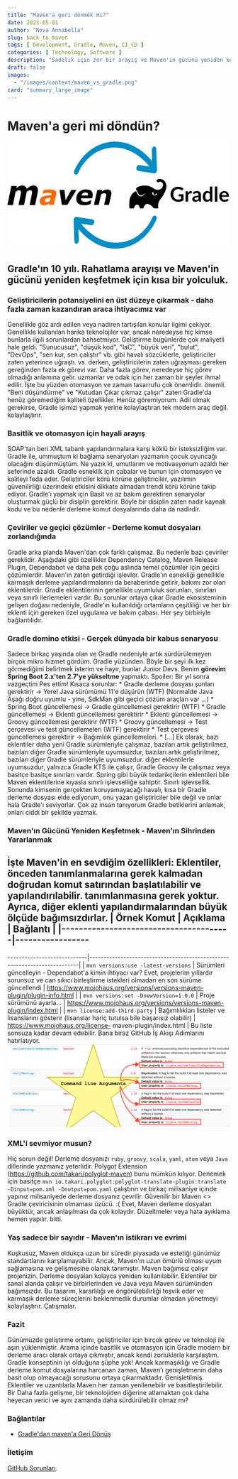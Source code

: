 ```yaml
---
title: "Maven'a geri dönmek mi?"
date: 2023-05-01
author: "Nova Annabella"
slug: back_to_maven
tags: [ Development, Gradle, Maven, CI_CD ]
categories: [ Technology, Software ]
description: "Sadelik için zor bir arayış ve Maven'ın gücünü yeniden keşfetmek için kısa bir yolculuk".
draft: false
images:
  - "/images/content/maven_vs_gradle.png"
card: "summary_large_image"
---
```




# Maven'a geri mi döndün?

[![maven_vs_gradle](/images/content/maven_vs_gradle.png)](https://phauer.com/2018/moving-back-from-gradle-to-maven/)

## Gradle'ın 10 yılı. Rahatlama arayışı ve Maven'in gücünü yeniden keşfetmek için kısa bir yolculuk.



### Geliştiricilerin potansiyelini en üst düzeye çıkarmak - daha fazla zaman kazandıran araca ihtiyacımız var

Genellikle göz ardı edilen veya nadiren tartışılan konular ilgimi çekiyor. Genellikle kullanılan harika teknolojiler
var, ancak neredeyse hiç kimse bunlarla ilgili sorunlardan bahsetmiyor. Geliştirme bugünlerde çok maliyetli hale geldi.
"Sunucusuz", "düşük kod", "IaC", "büyük veri", "bulut", "DevOps", "sen kur, sen çalıştır" vb. gibi havalı sözcüklerle,
geliştiriciler zaten yeterince uğraştı. vs. derken, geliştiricilerin zaten uğraşması gereken gereğinden fazla ek görevi
var. Daha fazla görev, neredeyse hiç görev olmadığı anlamına gelir. uzmanlar ve odak için her zaman bir şeyler ihmal
edilir. İşte bu yüzden otomasyon ve zaman tasarrufu çok önemlidir. önemli. "Beni düşündürme" ve "Kutudan Çıkar çıkmaz
çalışır" zaten Gradle'da henüz göremediğim kaliteli özellikler. Henüz göremiyorum. Adil olmak gerekirse, Gradle işimizi
yapmak yerine kolaylaştıran tek modern araç değil. kolaylaştırır.

### Basitlik ve otomasyon için hayali arayış

SOAP'tan beri XML tabanlı yapılandırmalara karşı köklü bir isteksizliğim var. Gradle ile, ummuştum ki bağlama
senaryoları yazmanın çocuk oyuncağı olacağını düşünmüştüm. Ne yazık ki, umutlarım ve motivasyonum azaldı her seferinde
azaldı. Gradle esneklik için çabalar ve bunun için otomasyon ve kaliteyi feda eder. Geliştiriciler körü körüne
geliştiriciler, yazılımın güvenilirliği üzerindeki etkisini dikkate almadan trendi körü körüne takip ediyor. Gradle'ı
yapmak için Basit ve az bakım gerektiren senaryolar oluşturmak güçlü bir disiplin gerektirir. Böyle bir disiplin zaten
nadir kaynak kodu ve bu nedenle derleme komut dosyalarında daha da nadirdir.

### Çeviriler ve geçici çözümler - Derleme komut dosyaları zorlandığında

Gradle arka planda Maven'dan çok farklı çalışmaz. Bu nedenle bazı çeviriler gereklidir. Aşağıdaki gibi özellikler
Dependency Catalog, Maven Release Plugin, Dependabot ve daha pek çoğu aslında temel çözümler için geçici çözümlerdir.
Maven'ın zaten getirdiği işlevler. Gradle'ın esnekliği genellikle karmaşık derleme yapılandırmalarını da beraberinde
getirir, bakımı zor olan eklentilerdir. Gradle eklentilerinin genellikle uyumluluk sorunları, sınırları veya sınırlı
ilerlemeleri vardır. Bu sorunlar ortaya çıkar Gradle ekosisteminin gelişen doğası nedeniyle, Gradle'ın kullanıldığı
ortamların çeşitliliği ve her bir eklenti için gereken özel uygulama ve bakım çabası. Her şey birbiriyle bağlantılıdır.

### Gradle domino etkisi - Gerçek dünyada bir kabus senaryosu

Sadece birkaç yaşında olan ve Gradle nedeniyle artık sürdürülemeyen birçok mikro hizmet gördüm. Gradle yüzünden. Böyle
bir şeyi ilk kez görmediğimi belirtmek isterim ve hayır, bunlar Junior Devs. Benim **görevim Spring Boot 2.x'ten 2.7'ye
yükseltme** yapmaktı. Spoiler: Bir yıl sonra vazgeçtim Pes ettim! Kısaca sorunlar: * Gradle derleme dosyası şunları
gerektirir -> Yerel Java sürümümü 11'e düşürün (WTF) (Normalde Java  Aşağı doğru uyumlu - yine, SdkMan gibi geçici
çözüm araçları var ...) * Spring Boot güncellemesi -> Gradle güncellemesi gerektirir (WTF) * Gradle güncellemesi ->
Eklenti güncellemesi gerektirir * Eklenti güncellemesi -> Groovy güncellemesi gerektirir (WTF) * Groovy güncellemesi ->
Test çerçevesi ve test güncellemeleri (WTF) gerektirir * Test çerçevesi güncellemesi gerektirir -> Bağımlılık
güncellemeleri. * \[...]  Ek olarak, bazı eklentiler daha yeni Gradle sürümleriyle çalışmaz, bazıları artık
geliştirilmez, bazıları diğer Gradle sürümleriyle uyumsuzdur, bazıları artık geliştirilmez, bazıları diğer Gradle
sürümleriyle uyumsuzdur.  diğer eklentilerle uyumsuzdur, yalnızca Gradle KTS ile çalışır, Gradle Groovy ile çalışmaz
veya basitçe  basitçe sınırları vardır. Spring gibi büyük tedarikçilerin eklentileri bile Maven eklentilerine kıyasla
sınırlı işlevselliğe sahiptir.  Sınırlı işlevsellik. Sonunda kimsenin gerçekten koruyamayacağı havalı, kısa bir Gradle
derleme dosyası elde ediyorum,  onu yazan geliştiriciler bile değil ve onlar hala Gradle'ı seviyorlar. Çok az insan
tanıyorum  Gradle betiklerini anlamak, onları ciddi bir şekilde yazmak.

### Maven'ın Gücünü Yeniden Keşfetmek - Maven'ın Sihrinden Yararlanmak

İşte Maven'in en sevdiğim özellikleri: Eklentiler, önceden tanımlanmalarına gerek kalmadan doğrudan komut satırından
başlatılabilir ve yapılandırılabilir. tanımlanmasına gerek yoktur. Ayrıca, diğer eklenti yapılandırmalarından büyük
ölçüde bağımsızdırlar. | Örnek Komut | Açıklama | Bağlantı | |---------------------------------------|-----------------
------------------------------------------------------------------------------------------------------------------------
----------------------------|--------------------------------------------------------------------------| | `mvn
versions:use -latest-versions` | Sürümleri güncelleyin - Dependabot'a kimin ihtiyacı var? Evet, projelerim yıllardır
sorunsuz ve can sıkıcı birleştirme istekleri olmadan en son sürüme güncellendi |
https://www.mojohaus.org/versions/versions-maven-plugin/plugin-info.html | | `mvn versions:set -DnewVersion=1.0.0` |
Proje sürümünü ayarla...
| https://www.mojohaus.org/versions/versions-maven-plugin/index.html | | `mvn license:add-third-party` | Bağımlılıkları
listeler ve lisanslarını gösterir (lisanslar hariç tutulsa bile başarısız olabilir) | https://www.mojohaus.org/license-
maven-plugin/index.html | Bu liste sonsuza kadar devam edebilir. Bana biraz GitHub İş Akışı Adımlarını hatırlatıyor.
![maven_plugin_command_line_args](/images/content/maven_plugin_command_line_args.png)

### XML'i sevmiyor musun?

Hiç sorun değil! Derleme dosyanızı `ruby`, `groovy`, `scala`, `yaml`, `atom` veya `Java` dillerinde yazmanız yeterlidir.
Polygot Extension (https://github.com/takari/polyglot-maven) bunu mümkün kılıyor. Denemek için basitçe `mvn
io.takari.polyglot:polyglot-translate-plugin:translate -Dinput=pom.xml -Doutput=pom.yaml` çalıştırın ve birkaç
milisaniye içinde yapınız milisaniyede derleme dosyanız çevrilir. Güvenilir bir Maven <> Gradle çeviricisinin olmaması
üzücü. :( Evet, Maven derleme dosyaları büyüktür, ancak anlaşılması da çok kolaydır. Düzeltmeler veya hata ayıklama
hemen yapılır. bitti.

### Yaş sadece bir sayıdır - Maven'ın istikrarı ve evrimi

Kuşkusuz, Maven oldukça uzun bir süredir piyasada ve estetiği günümüz standartlarını karşılamayabilir. Ancak, Maven'ın
uzun ömürlü olması uyum sağlamasına ve gelişmesine olanak tanımıştır. Maven bağımsız çalışır projenizin. Derleme
dosyaları kolayca yeniden kullanılabilir. Eklentiler bir sanal alanda çalışır ve birbirlerinden ve Java veya Maven
sürümünden bağımsızdır. Bu tasarım, kararlılığı ve öngörülebilirliği teşvik eder ve karmaşık derleme süreçlerini
beklenmedik durumlar olmadan yönetmeyi kolaylaştırır. Çatışmalar.

### Fazit

Günümüzde geliştirme ortamı, geliştiriciler için birçok görev ve teknoloji ile aşırı yüklenmiştir. Arama içinde basitlik
ve otomasyon için Gradle modern bir derleme aracı olarak ortaya çıkmıştır, ancak kendi zorluklarla karşılaştım. Gradle
konseptinin iyi olduğuna şüphe yok! Ancak karmaşıklığı ve Gradle derleme komut dosyalarına harcanan zaman, Maven'ı
genişletmenin daha basit olup olmayacağı sorusunu ortaya çıkarmaktadır. Genişletilmiş. Eklentiler ve uzantılarla Maven
her zaman yenilenebilir ve basitleştirilebilir. Bir Daha fazla gelişme, bir teknolojiden diğerine atlamaktan çok daha
heyecan verici ve aynı zamanda daha sürdürülebilir olmaz mı?

### Bağlantılar

* [Gradle'dan maven'a Geri Dönüş](https://phauer.com/2018/moving-back-from-gradle-to-maven/)

### İletişim

[GitHub Sorunları](https://github.com/NovaAnnabella/the_unspoken/issues/new/choose).
